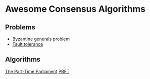 # Awesome Consensus Algorithms

## Problems

- [Byzantine generals problem](https://en.wikipedia.org/wiki/Byzantine_fault)
- [Fault tolerance](https://en.wikipedia.org/wiki/Fault_tolerance)

## Algorithms

[The Part-Time Parliament](https://lamport.azurewebsites.net/pubs/lamport-paxos.pdf)
[PBFT](https://pmg.csail.mit.edu/papers/osdi99.pdf)